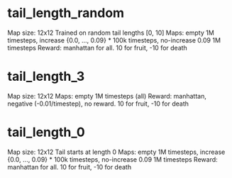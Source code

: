 # tail_length_random
Map size: 12x12
Trained on random tail lengths [0, 10]
Maps: empty 1M timesteps, increase {0.0, ..., 0.09} * 100k timesteps, no-increase 0.09 1M timesteps
Reward: manhattan for all. 10 for fruit, -10 for death

# tail_length_3
Map size: 12x12
Maps: empty 1M timesteps (all)
Reward: manhattan, negative (-0.01/timestep), no reward. 10 for fruit, -10 for death

# tail_length_0
Map size: 12x12
Tail starts at length 0
Maps: empty 1M timesteps, increase {0.0, ..., 0.09} * 100k timesteps, no-increase 0.09 1M timesteps
Reward: manhattan for all. 10 for fruit, -10 for death
